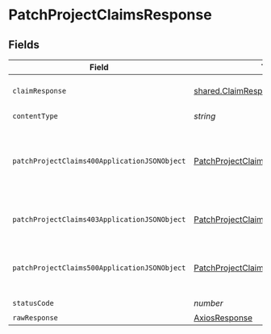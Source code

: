 # PatchProjectClaimsResponse


## Fields

| Field                                                                                                   | Type                                                                                                    | Required                                                                                                | Description                                                                                             |
| ------------------------------------------------------------------------------------------------------- | ------------------------------------------------------------------------------------------------------- | ------------------------------------------------------------------------------------------------------- | ------------------------------------------------------------------------------------------------------- |
| `claimResponse`                                                                                         | [shared.ClaimResponse](../../models/shared/claimresponse.md)                                            | :heavy_minus_sign:                                                                                      | Claims successfully patched.                                                                            |
| `contentType`                                                                                           | *string*                                                                                                | :heavy_check_mark:                                                                                      | N/A                                                                                                     |
| `patchProjectClaims400ApplicationJSONObject`                                                            | [PatchProjectClaims400ApplicationJSON](../../models/operations/patchprojectclaims400applicationjson.md) | :heavy_minus_sign:                                                                                      | The request is malformed (e.g, a given path parameter is invalid)<br/>                                  |
| `patchProjectClaims403ApplicationJSONObject`                                                            | [PatchProjectClaims403ApplicationJSON](../../models/operations/patchprojectclaims403applicationjson.md) | :heavy_minus_sign:                                                                                      | The user is forbidden from making this request<br/>                                                     |
| `patchProjectClaims500ApplicationJSONObject`                                                            | [PatchProjectClaims500ApplicationJSON](../../models/operations/patchprojectclaims500applicationjson.md) | :heavy_minus_sign:                                                                                      | Something unexpected happened on the server.                                                            |
| `statusCode`                                                                                            | *number*                                                                                                | :heavy_check_mark:                                                                                      | N/A                                                                                                     |
| `rawResponse`                                                                                           | [AxiosResponse](https://axios-http.com/docs/res_schema)                                                 | :heavy_minus_sign:                                                                                      | N/A                                                                                                     |